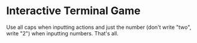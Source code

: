 # Interactive Terminal Game

Use all caps when inputting actions and just the number (don't write "two", write "2") when inputting numbers. That's all.
